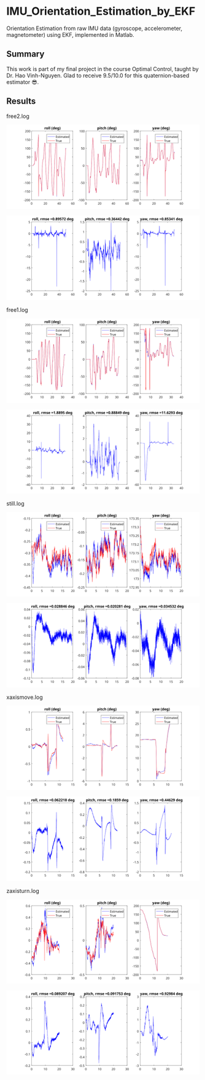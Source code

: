 # IMU_Orientation_Estimation_by_EKF
Orientation Estimation from raw IMU data (gyroscope, accelerometer, magnetometer) using EKF, implemented in Matlab.

## Summary
This work is part of my final project in the course Optimal Control, taught by Dr. Hao Vinh-Nguyen. Glad to receive 9.5/10.0 for this quaternion-based estimator :sunglasses:.

## Results
free2.log
<p align="center">
  <img src="Pics/free2.svg" alt="accessibility text">
</p>
<p align="center">
  <img src="Pics/free2_.svg" alt="accessibility text">
</p>

free1.log
<p align="center">
  <img src="Pics/free1.svg" alt="accessibility text">
</p>
<p align="center">
  <img src="Pics/free1_.svg" alt="accessibility text">
</p>

still.log
<p align="center">
  <img src="Pics/still.svg" alt="accessibility text">
</p>
<p align="center">
  <img src="Pics/still_.svg" alt="accessibility text">
</p>

xaxismove.log
<p align="center">
  <img src="Pics/xaxismove.svg" alt="accessibility text">
</p>
<p align="center">
  <img src="Pics/xaxismove_.svg" alt="accessibility text">
</p>

zaxisturn.log
<p align="center">
  <img src="Pics/zaxisturn.svg" alt="accessibility text">
</p>
<p align="center">
  <img src="Pics/zaxisturn_.svg" alt="accessibility text">
</p>
